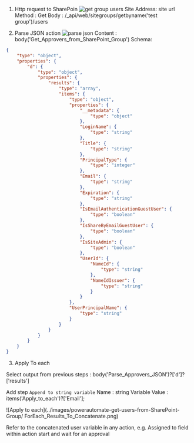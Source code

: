
1. Http request to SharePoin
![get group users](../images/powerautomate-get-users-from-SharePoint-Group/GetUsersFromSharePointGroup.png)
Site Address: site url
Method : Get
Body : /_api/web/sitegroups/getbyname('test group')/users

2. Parse JSON action
![parse json](../images/powerautomate-get-users-from-SharePoint-Group/ParseGroupJSON.png)
Content : body('Get_Approvers_from_SharePoint_Group')
Schema:
```Json
{
    "type": "object",
    "properties": {
        "d": {
            "type": "object",
            "properties": {
                "results": {
                    "type": "array",
                    "items": {
                        "type": "object",
                        "properties": {
                            "__metadata": {
                                "type": "object"
                            },
                            "LoginName": {
                                "type": "string"
                            },
                            "Title": {
                                "type": "string"
                            },
                            "PrincipalType": {
                                "type": "integer"
                            },
                            "Email": {
                                "type": "string"
                            },
                            "Expiration": {
                                "type": "string"
                            },
                            "IsEmailAuthenticationGuestUser": {
                                "type": "boolean"
                            },
                            "IsShareByEmailGuestUser": {
                                "type": "boolean"
                            },
                            "IsSiteAdmin": {
                                "type": "boolean"
                            },
                            "UserId": {
                                "NameId": {
                                    "type": "string"
                                },
                                "NameIdIssuer": {
                                    "type": "string"
                                }
                            }
                        },
                        "UserPrincipalName": {
                            "type": "string"
                        }
                    }
                }
            }
        }
    }
}
```

3. Apply To each 

Select output from previous steps : body('Parse_Approvers_JSON')?['d']?['results']

 Add step `Append to string variable`
 Name : string Variable
 Value  : items('Apply_to_each')?['Email'];

![Apply to each](../images/powerautomate-get-users-from-SharePoint-Group/ ForEach_Results_To_Concatenate.png)

Refer to the concatenated user variable in any action, e.g. Assigned to field within action start and wait for an approval 
